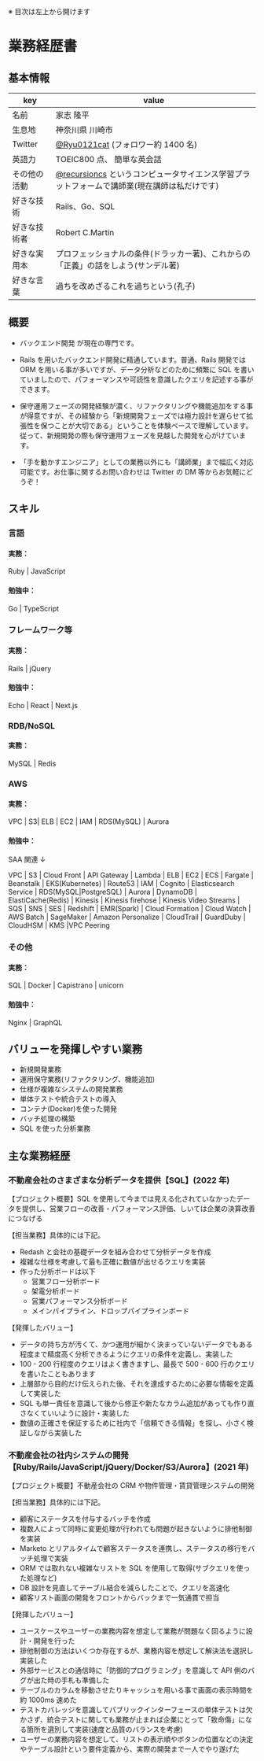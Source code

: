 ※ 目次は左上から開けます

# 業務経歴書

## 基本情報

| key          | value                                                                                                                          |
| ------------ | ------------------------------------------------------------------------------------------------------------------------------ |
| 名前         | 家志 隆平                                                                                                                      |
| 生息地       | 神奈川県 川崎市                                                                                                                |
| Twitter      | [@Ryu0121cat](https://twitter.com/Ryu0121cat) (フォロワー約 1400 名)                                                           |
| 英語力       | TOEIC800 点、 簡単な英会話                                                                                                     |
| その他の活動 | [@recursioncs](https://twitter.com/recursioncs) というコンピュータサイエンス学習プラットフォームで講師業(現在講師は私だけです) |
| 好きな技術   | Rails、Go、SQL                                                                                                                 |
| 好きな技術者 | Robert C.Martin                                                                                                                |
| 好きな実用本 | プロフェッショナルの条件(ドラッカー著)、これからの「正義」の話をしよう(サンデル著)                                             |
| 好きな言葉   | 過ちを改めざるこれを過ちという(孔子)                                                                                           |

## 概要

- バックエンド開発 が現在の専門です。

- Rails を用いたバックエンド開発に精通しています。普通、Rails 開発では ORM を用いる事が多いですが、データ分析などのために頻繁に SQL を書いていましたので、パフォーマンスや可読性を意識したクエリを記述する事ができます。

- 保守運用フェーズの開発経験が濃く、リファクタリングや機能追加をする事が得意ですが、その経験から「新規開発フェーズでは極力設計を遅らせて拡張性を保つことが大切である」ということを体験ベースで理解しています。従って、新規開発の際も保守運用フェーズを見越した開発を心がけています。

- 「手を動かすエンジニア」としての業務以外にも「講師業」まで幅広く対応可能です。お仕事に関するお問い合わせは Twitter の DM 等からお気軽にどうぞ！

## スキル

### 言語

#### 実務：

Ruby | JavaScript

#### 勉強中：

Go | TypeScript

### フレームワーク等

#### 実務：

Rails | jQuery

#### 勉強中：

Echo | React | Next.js

### RDB/NoSQL

#### 実務：

MySQL | Redis

### AWS

#### 実務：

VPC | S3| ELB | EC2 | IAM | RDS(MySQL) | Aurora

#### 勉強中：

SAA 関連 ↓

VPC | S3 | Cloud Front | API Gateway | Lambda | ELB | EC2 | ECS | Fargate | Beanstalk | EKS(Kubernetes) | Route53 | IAM | Cognito | Elasticsearch Service | RDS(MySQL|PostgreSQL) | Aurora | DynamoDB | ElastiCache(Redis) | Kinesis | Kinesis firehose | Kinesis Video Streams | SQS | SNS | SES | Redshift | EMR(Spark) | Cloud Formation | Cloud Watch | AWS Batch | SageMaker | Amazon Personalize | CloudTrail | GuardDuby | CloudHSM | KMS |VPC Peering

### その他

#### 実務：

SQL | Docker | Capistrano | unicorn

#### 勉強中：

Nginx | GraphQL

## バリューを発揮しやすい業務

- 新規開発業務
- 運用保守業務(リファクタリング、機能追加)
- 仕様が複雑なシステムの開発業務
- 単体テストや統合テストの導入
- コンテナ(Docker)を使った開発
- バッチ処理の構築
- SQL を使った分析業務

## 主な業務経歴

### 不動産会社のさまざまな分析データを提供【SQL】(2022 年)

【プロジェクト概要】SQL を使用して今までは見える化されていなかったデータを提供し、営業フローの改善・パフォーマンス評価、しいては企業の決算改善につなげる

【担当業務】具体的には下記。

- Redash と会社の基礎データを組み合わせて分析データを作成
- 複雑な仕様を考慮して最も正確に数値が出せるクエリを実装
- 作った分析ボードは以下
  - 営業フロー分析ボード
  - 架電分析ボード
  - 営業パフォーマンス分析ボード
  - メインパイプライン、ドロップパイプラインボード

【発揮したバリュー】

- データの持ち方が汚くて、かつ運用が細かく決まっていないデータでもある程度まで精度高く分析できるようにクエリの条件を定義し、実装した
- 100 - 200 行程度のクエリはよく書きますし、最長で 500 - 600 行のクエリを書いたこともあります
- 上層部から目的だけ伝えられた後、それを達成するために必要な情報を定義して実装した
- SQL も単一責任を意識して後から修正や新たなカラム追加があっても作り直さなくていいように設計・実装した
- 数値の正確さを保証するために社内で「信頼できる情報」を探し、小さく検証しながら実装した

### 不動産会社の社内システムの開発【Ruby/Rails/JavaScript/jQuery/Docker/S3/Aurora】(2021 年)

【プロジェクト概要】不動産会社の CRM や物件管理・賃貸管理システムの開発

【担当業務】具体的には下記。

- 顧客にステータスを付与するバッチを作成
- 複数人によって同時に変更処理が行われても問題が起きないように排他制御を実装
- Marketo とリアルタイムで顧客ステータスを連携し、ステータスの移行をバッチ処理で実装
- ORM では取れない複雑なリストを SQL を使用して取得(サブクエリを使った処理など)
- DB 設計を見直してテーブル結合を減らしたことで、クエリを高速化
- 顧客リスト画面の開発をフロントからバックまで一気通貫で担当

【発揮したバリュー】

- ユースケースやユーザーの業務内容を想定して業務が問題なく回るように設計・開発を行った
- 排他制御の方法はいくつか存在するが、業務内容を想定して解決法を選択し実装した
- 外部サービスとの通信時に「防御的プログラミング」を意識して API 側のバグが出た時の手札も準備した
- テーブルのカラムを移動させたりキャッシュを用いる事で画面の表示時間を約 1000ms 速めた
- テストカバレッジを意識してパブリックインターフェースの単体テストは欠かさず、統合テストに関しても業務が止まれば企業にとって「致命傷」になる箇所を選別して実装(速度と品質のバランスを考慮)
- ユーザーの業務内容を想定して、リストの表示順やボタンの位置などの決定やテーブル設計という要件定義から、実際の開発まで一人でやり遂げた
